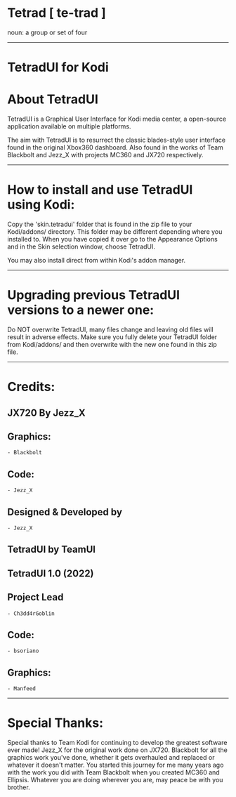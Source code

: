 # Tetrad [ te-trad ]
noun: a group or set of four

------------------------------------------------------------------------
TetradUI for Kodi
=====================================

About TetradUI
==============

TetradUI is a Graphical User Interface for Kodi media center, a open-source application available on multiple platforms.

The aim with TetradUI is to resurrect the classic blades-style user interface found in the original Xbox360 dashboard. 
Also found in the works of Team Blackbolt and Jezz_X with projects MC360 and JX720 respectively.

------------------------------------------------------------------------
How to install and use TetradUI using Kodi:
====================================

Copy the 'skin.tetradui' folder that is found in the zip file to your Kodi/addons/ directory.
This folder may be different depending where you installed to. When you have copied it
over go to the Appearance Options and in the Skin selection window, choose TetradUI.

You may also install direct from within Kodi's addon manager.

-------------------------------------------------
Upgrading previous TetradUI versions to a newer one:
=================================================

Do NOT overwrite TetradUI, many files change and leaving old files will result in adverse
effects. Make sure you fully delete your TetradUI folder from Kodi/addons/ and then overwrite with
the new one found in this zip file.

--------
Credits:
========

JX720
By Jezz_X
-----------------------

Graphics:
-----------------------
    - Blackbolt

Code:
---------------------
    - Jezz_X

Designed & Developed by
-----------------------
    - Jezz_X

TetradUI
by TeamUI
----------------------------------

TetradUI 1.0 (2022)
-------------------

Project Lead
-----------------------
    - Ch3dd4rGoblin
    
Code:
---------------------
    - bsoriano

Graphics:
-----------------------
    - Manfeed 

------------------
Special Thanks:
==================

Special thanks to Team Kodi for continuing to develop the greatest software ever made! Jezz_X for the original work done on JX720. 
Blackbolt for all the graphics work you've done, whether it gets overhauled and replaced or whatever it doesn't matter. You started this journey for me many years ago 
with the work you did with Team Blackbolt when you created MC360 and Ellipsis. Whatever you are doing wherever you are, may peace be with you brother.

